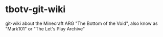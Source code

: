 # tbotv-git-wiki

git-wiki about the Minecraft ARG "The Bottom of the Void", also know as "Mark101" or "The Let's Play Archive" 